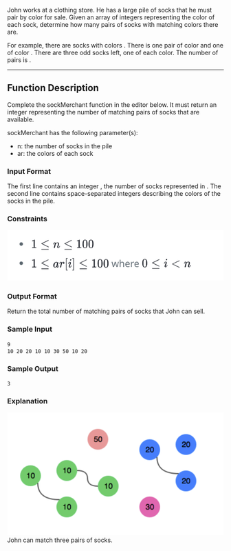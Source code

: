 John works at a clothing store. He has a large pile of socks that he must pair by color for sale. Given an array of integers representing the color of each sock, determine how many pairs of socks with matching colors there are.

For example, there are socks with colors . There is one pair of color and one of color . There are three odd socks left, one of each color. The number of pairs is .

---

## Function Description

Complete the sockMerchant function in the editor below. It must return an integer representing the number of matching pairs of socks that are available.

sockMerchant has the following parameter(s):

- n: the number of socks in the pile
- ar: the colors of each sock

### Input Format

The first line contains an integer , the number of socks represented in .
The second line contains space-separated integers describing the colors of the socks in the pile.

### Constraints

![First Image](1.png)

### Output Format

Return the total number of matching pairs of socks that John can sell.

### Sample Input

```
9
10 20 20 10 10 30 50 10 20
```

### Sample Output

```
3
```

### Explanation

![Second Image](2.png)
John can match three pairs of socks.

